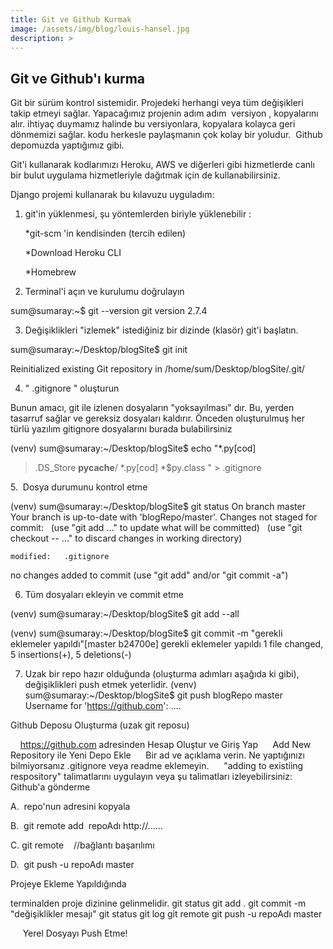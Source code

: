 ```yaml
---
title: Git ve Github Kurmak
image: /assets/img/blog/louis-hansel.jpg
description: >
---
```


## Git ve Github'ı kurma
Git bir sürüm kontrol sistemidir. Projedeki herhangi veya tüm değişikleri takip etmeyi sağlar. Yapacağımız projenin adım adım  versiyon , kopyalarını alır. ihtiyaç duymamız halinde bu versiyonlara, kopyalara kolayca geri dönmemizi sağlar. kodu herkesle paylaşmanın çok kolay bir yoludur.  Github depomuzda yaptığımız gibi.

Git'i kullanarak kodlarımızı Heroku, AWS ve diğerleri gibi hizmetlerde canlı bir bulut uygulama hizmetleriyle dağıtmak için de kullanabilirsiniz.

Django projemi kullanarak bu kılavuzu uyguladım:


1. git'in yüklenmesi, şu yöntemlerden biriyle yüklenebilir :

    *git-scm 'in kendisinden (tercih edilen) 
    
    *Download Heroku CLI
    
    *Homebrew 
   

2.  Terminal'i açın ve kurulumu doğrulayın

sum@sumaray:~$ git --version
git version 2.7.4

3.  Değişiklikleri "izlemek" istediğiniz bir dizinde (klasör) git'i başlatın.

sum@sumaray:~/Desktop/blogSite$ git init

Reinitialized existing Git repository in /home/sum/Desktop/blogSite/.git/


4.    " .gitignore " oluşturun

Bunun amacı, git ile izlenen dosyaların "yoksayılması" dır. Bu, yerden tasarruf sağlar ve gereksiz dosyaları kaldırır. Önceden oluşturulmuş her türlü yazılım gitignore dosyalarını burada bulabilirsiniz

(venv) sum@sumaray:~/Desktop/blogSite$ echo "*.py[cod]
> .DS_Store
> __pycache__/
> *.py[cod]
> *$py.class
> " > .gitignore


5.  Dosya durumunu kontrol etme

(venv) sum@sumaray:~/Desktop/blogSite$ git status
On branch master
Your branch is up-to-date with 'blogRepo/master'.
Changes not staged for commit:
  (use "git add <file>..." to update what will be committed)
  (use "git checkout -- <file>..." to discard changes in working directory)

	modified:   .gitignore

no changes added to commit (use "git add" and/or "git commit -a")

6. Tüm dosyaları ekleyin ve commit etme

(venv) sum@sumaray:~/Desktop/blogSite$ git add --all

(venv) sum@sumaray:~/Desktop/blogSite$ git commit -m "gerekli eklemeler yapıldı"[master b24700e] gerekli eklemeler yapıldı
 1 file changed, 5 insertions(+), 5 deletions(-)


7. Uzak bir repo hazır olduğunda (oluşturma adımları aşağıda ki gibi), değişiklikleri push etmek yeterlidir. 
(venv) sum@sumaray:~/Desktop/blogSite$ git push blogRepo master
Username for 'https://github.com': ....

Github Deposu Oluşturma (uzak git reposu)

     https://github.com adresinden Hesap Oluştur ve Giriş Yap
     Add New Repository ile Yeni Depo Ekle
     Bir ad ve açıklama verin. Ne yaptığınızı bilmiyorsanız .gitignore veya readme eklemeyin.
     "adding to existiing respository" talimatlarını uygulayın veya şu talimatları izleyebilirsiniz:
Github'a gönderme

A.  repo'nun adresini kopyala

B.  git remote add  repoAdı http://......

C. git remote    //bağlantı başarılımı

D.  git push -u repoAdı master

Projeye Ekleme Yapıldığında 

terminalden proje dizinine gelinmelidir. 
git status
git add .
git commit -m "değişiklikler mesajı"
git status
git log 
git remote
git push -u repoAdı master

     Yerel Dosyayı Push Etme!


[docs]: ../../docs/README.md
[tag]: http://www.minddust.com/post/tags-and-categories-on-github-pages/